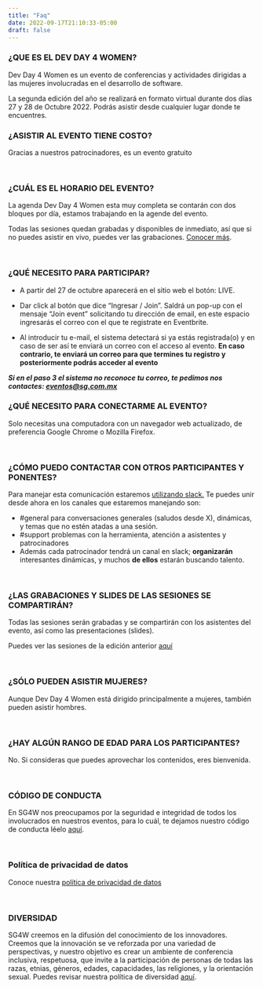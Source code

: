 ```yaml
---
title: "Faq"
date: 2022-09-17T21:10:33-05:00
draft: false
---
```


### ¿QUE ES EL DEV DAY 4 WOMEN?

Dev Day 4 Women es un evento de conferencias y actividades dirigidas a las mujeres involucradas en el desarrollo de software.

La segunda edición del año se realizará en formato virtual durante dos días 27 y 28 de Octubre 2022. Podrás asistir desde cualquier lugar donde te encuentres.
<br>


### ¿ASISTIR AL EVENTO TIENE COSTO?

Gracias a nuestros patrocinadores, es un evento gratuito

<br>

### ¿CUÁL ES EL HORARIO DEL EVENTO?

La agenda Dev Day 4 Women esta muy completa se contarán con dos bloques por día, estamos trabajando en la agende del evento.

Todas las sesiones quedan grabadas y disponibles de inmediato, así que si no puedes asistir en vivo, puedes ver las grabaciones. [Conocer más](https://www.youtube.com/channel/UCGZsBwp-Azah4Wdp9x6EzFQ).


<br>

### ¿QUÉ NECESITO PARA PARTICIPAR? 

- A partir del 27 de octubre aparecerá en el sitio web el botón: LIVE. 

- Dar click al botón que dice “Ingresar / Join”. Saldrá un pop-up con el mensaje “Join event” solicitando tu dirección de email, en este espacio ingresarás el correo con el que te registrate en Eventbrite.

- Al introducir tu e-mail, el sistema detectará si ya estás registrada(o) y en caso de ser así te enviará un correo con el acceso al evento. **En caso contrario, te enviará un correo para que termines tu registro y posteriormente podrás acceder al evento**


***Si en el paso 3 el sistema no reconoce tu correo, te pedimos nos contactes: eventos@sg.com.mx***


### ¿QUÉ NECESITO PARA CONECTARME AL EVENTO?

Solo necesitas una computadora con un navegador web actualizado, de preferencia Google Chrome o Mozilla Firefox.

<br>

### ¿CÓMO PUEDO CONTACTAR CON OTROS PARTICIPANTES Y PONENTES?
Para manejar esta comunicación estaremos [utilizando slack.](https://join.slack.com/t/sg4women/shared_invite/zt-ukzdodky-nUaFePrq73NEIC3y61M_PQ) Te puedes unir desde ahora en los canales que estaremos manejando son:

* #general para conversaciones generales (saludos desde X), dinámicas, y temas que no estén atadas a una sesión.
* #support problemas con la herramienta, atención a asistentes y patrocinadores
* Además cada patrocinador tendrá un canal en slack; **organizarán** interesantes dinámicas, y muchos **de ellos** estarán buscando talento.

<br>

### ¿LAS GRABACIONES Y SLIDES DE LAS SESIONES SE COMPARTIRÁN?

Todas las sesiones serán grabadas y se compartirán con los asistentes del evento, así como las presentaciones (slides).

Puedes ver las sesiones de la edición anterior [aquí](https://youtube.com/playlist?list=PLnLzwYW6HOC471pWkmJOUEHl4BZjm254K)

<br>

### ¿SÓLO PUEDEN ASISTIR MUJERES?

Aunque Dev Day 4 Women está dirigido principalmente a mujeres, también pueden asistir hombres.

<br>

### ¿HAY ALGÚN RANGO DE EDAD PARA LOS PARTICIPANTES?

No. Si consideras que puedes aprovechar los contenidos, eres bienvenida.

<br>

### CÓDIGO DE CONDUCTA

En SG4W nos preocupamos por la seguridad e integridad de todos los involucrados en nuestros eventos, para lo cuál, te dejamos nuestro código de conducta léelo [aquí](/coc).

<br>


### Política de privacidad de datos

Conoce nuestra [política de privacidad de datos](/politica-de-privacidad)

<br>

### DIVERSIDAD

SG4W creemos en la difusión del conocimiento de los innovadores. Creemos que la innovación se ve reforzada por una variedad de perspectivas, y nuestro objetivo es crear un ambiente de conferencia inclusiva, respetuosa, que invite a la participación de personas de todas las razas, etnias, géneros, edades, capacidades, las religiones, y la orientación sexual. Puedes revisar nuestra política de diversidad [aquí](/diversidad).